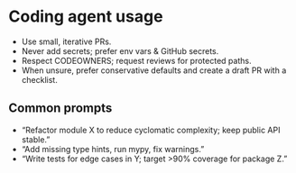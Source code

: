 # Coding agent usage
- Use small, iterative PRs.
- Never add secrets; prefer env vars & GitHub secrets.
- Respect CODEOWNERS; request reviews for protected paths.
- When unsure, prefer conservative defaults and create a draft PR with a checklist.

## Common prompts
- “Refactor module X to reduce cyclomatic complexity; keep public API stable.”
- “Add missing type hints, run mypy, fix warnings.”
- “Write tests for edge cases in Y; target >90% coverage for package Z.”
